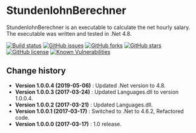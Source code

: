 StundenlohnBerechner
====================================

StundenlohnBerechner is an executable to calculate the net hourly salary.
The executable was written and tested in .Net 4.8.

[![Build status](https://ci.appveyor.com/api/projects/status/dto3h4jgaf6305s9?svg=true)](https://ci.appveyor.com/project/SeppPenner/stundenlohnberechner)
[![GitHub issues](https://img.shields.io/github/issues/SeppPenner/StundenlohnBerechner.svg)](https://github.com/SeppPenner/StundenlohnBerechner/issues)
[![GitHub forks](https://img.shields.io/github/forks/SeppPenner/StundenlohnBerechner.svg)](https://github.com/SeppPenner/StundenlohnBerechner/network)
[![GitHub stars](https://img.shields.io/github/stars/SeppPenner/StundenlohnBerechner.svg)](https://github.com/SeppPenner/StundenlohnBerechner/stargazers)
[![GitHub license](https://img.shields.io/badge/license-AGPL-blue.svg)](https://raw.githubusercontent.com/SeppPenner/StundenlohnBerechner/master/License.txt)
[![Known Vulnerabilities](https://snyk.io/test/github/SeppPenner/StundenlohnBerechner/badge.svg)](https://snyk.io/test/github/SeppPenner/StundenlohnBerechner)


Change history
--------------

* **Version 1.0.0.4 (2019-05-06)** : Updated .Net version to 4.8.
* **Version 1.0.0.3 (2017-03-24)** : Updated Languages.dll to version 1.0.0.4.
* **Version 1.0.0.2 (2017-03-21)** : Updated Languages.dll.
* **Version 1.0.0.1 (2017-03-17)** : Switched to .Net to 4.6.2, Refactored code.
* **Version 1.0.0.0 (2017-03-17)** : 1.0 release.